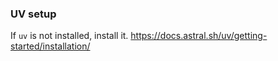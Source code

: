 ### UV setup
If `uv` is not installed, install it.
https://docs.astral.sh/uv/getting-started/installation/